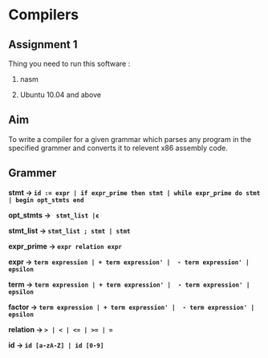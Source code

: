 # Compilers

Assignment 1 
------------------------ 
Thing you need to run this software :

1) nasm

2) Ubuntu 10.04 and above 

Aim
------------------------ 

To write a compiler for a given grammar which parses any program in the specified grammer and converts it to relevent x86 assembly code.

Grammer
------------------------


**stmt → ` id := expr | if expr_prime then stmt | while expr_prime do stmt | begin opt_stmts end `**

**opt_stmts  → ` stmt_list |є`**

**stmt_list  → `stmt_list ; stmt | stmt `**

**expr_prime → `expr relation expr`**

**expr  → `term expression | + term expression' |  - term expression' |  epsilon`**

**term  → `term expression | + term expression' |  - term expression' |  epsilon`**

**factor  → `term expression | + term expression' |  - term expression' |  epsilon`**

**relation → `> | < | <= | >= | = `**

**id  → `id [a-zA-Z] | id [0-9]`**
